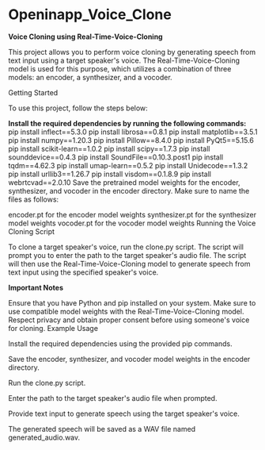 # Openinapp_Voice_Clone


**Voice Cloning using Real-Time-Voice-Cloning**

This project allows you to perform voice cloning by generating speech from text input using a target speaker's voice. The Real-Time-Voice-Cloning model is used for this purpose, which utilizes a combination of three models: an encoder, a synthesizer, and a vocoder.

Getting Started

To use this project, follow the steps below:

**Install the required dependencies by running the following commands:**
pip install inflect==5.3.0
pip install librosa==0.8.1
pip install matplotlib==3.5.1
pip install numpy==1.20.3
pip install Pillow==8.4.0
pip install PyQt5==5.15.6
pip install scikit-learn==1.0.2
pip install scipy==1.7.3
pip install sounddevice==0.4.3
pip install SoundFile==0.10.3.post1
pip install tqdm==4.62.3
pip install umap-learn==0.5.2
pip install Unidecode==1.3.2
pip install urllib3==1.26.7
pip install visdom==0.1.8.9
pip install webrtcvad==2.0.10
Save the pretrained model weights for the encoder, synthesizer, and vocoder in the encoder directory. Make sure to name the files as follows:

encoder.pt for the encoder model weights
synthesizer.pt for the synthesizer model weights
vocoder.pt for the vocoder model weights
Running the Voice Cloning Script

To clone a target speaker's voice, run the clone.py script. The script will prompt you to enter the path to the target speaker's audio file. The script will then use the Real-Time-Voice-Cloning model to generate speech from text input using the specified speaker's voice.

**Important Notes**

Ensure that you have Python and pip installed on your system.
Make sure to use compatible model weights with the Real-Time-Voice-Cloning model.
Respect privacy and obtain proper consent before using someone's voice for cloning.
Example Usage

Install the required dependencies using the provided pip commands.

Save the encoder, synthesizer, and vocoder model weights in the encoder directory.

Run the clone.py script.

Enter the path to the target speaker's audio file when prompted.

Provide text input to generate speech using the target speaker's voice.

The generated speech will be saved as a WAV file named generated_audio.wav.
